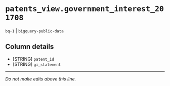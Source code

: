 # `patents_view.government_interest_201708`
`bq-1` | `bigquery-public-data`

## Column details
* [STRING]    `patent_id`
* [STRING]    `gi_statement`

-------------------------------------------------------------------------------
*Do not make edits above this line.*
